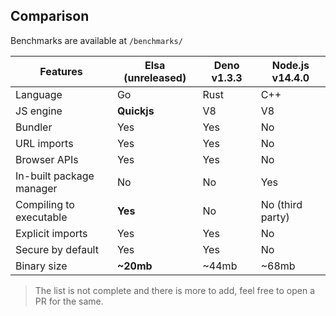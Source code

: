## Comparison

Benchmarks are available at `/benchmarks/`

| Features | Elsa (unreleased)| Deno v1.3.3 | Node.js v14.4.0 | 
| --- | --- | --- | --- |
| Language | Go | Rust | C++ |
| JS engine | **Quickjs** | V8 | V8
| Bundler | Yes | Yes | No
| URL imports | Yes | Yes | No
| Browser APIs | Yes | Yes | No
| In-built package manager | No | No | Yes
| Compiling to executable | **Yes** | No | No (third party)
| Explicit imports | Yes | Yes | No
| Secure by default | Yes | Yes | No
| Binary size | **~20mb** | ~44mb | ~68mb

> The list is not complete and there is more to add, feel free to open a PR for the same.

